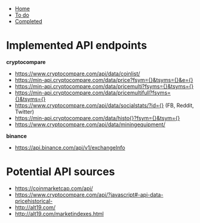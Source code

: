 - [Home](../)
- [To do](./todo)
- [Completed](./completed)

# Implemented API endpoints
**cryptocompare**
- https://www.cryptocompare.com/api/data/coinlist/
- https://min-api.cryptocompare.com/data/price?fsym={}&tsyms={}&e={}
- https://min-api.cryptocompare.com/data/pricemulti?fsyms={}&tsyms={}
- https://min-api.cryptocompare.com/data/pricemultifull?fsyms={}&tsyms={}
- https://www.cryptocompare.com/api/data/socialstats/?id={} (FB, Reddit, Twitter)
- https://min-api.cryptocompare.com/data/histo{}?fsym={}&tsym={}
- https://www.cryptocompare.com/api/data/miningequipment/

**binance**
- https://api.binance.com/api/v1/exchangeInfo

# Potential API sources
- https://coinmarketcap.com/api/
- https://www.cryptocompare.com/api/?javascript#-api-data-pricehistorical-
- http://alt19.com/
- http://alt19.com/marketindexes.html